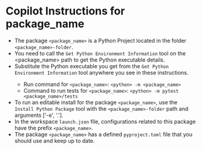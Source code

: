 # Copilot Instructions for package_name

-   The package `<package_name>` is a Python Project located in the folder `<package_name>-folder`.
-   You need to call the `Get Python Environment Information` tool on the <package_name> path to get the Python executable details.
-   Substitute the Python executable you get from the `Get Python Environment Information` tool anywhere you see <python> in these instructions.
    -   Run command for `<package_name>`: `<python> -m <package_name>`
    -   Command to run tests for `<package_name>`: `<python> -m pytest <package_name>/tests`
-   To run an editable install for the package `<package_name>`, use the `Install Python Package` tool with the `<package_name>-folder` path and arguments ['-e', '.'].
-   In the workspace `launch.json` file, configurations related to this package have the prefix `<package_name>`.
-   The package `<package_name>` has a defined `pyproject.toml` file that you should use and keep up to date.
